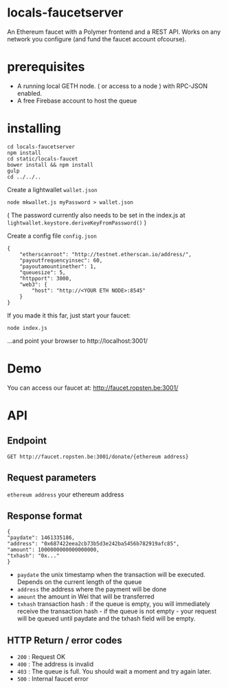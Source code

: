 # locals-faucetserver

An Ethereum faucet with a Polymer frontend and a REST API. Works on any network you configure (and fund the faucet account ofcourse).

# prerequisites

- A running local GETH node. ( or access to a node ) with RPC-JSON enabled.
- A free Firebase account to host the queue

# installing


```
cd locals-faucetserver
npm install
cd static/locals-faucet
bower install && npm install
gulp
cd ../../..
```

Create a lightwallet ```wallet.json```

```
node mkwallet.js myPassword > wallet.json
```
 
( The password currently also needs to be set in the index.js at `lightwallet.keystore.deriveKeyFromPassword()` )

Create a config file ```config.json```

```
{
	"etherscanroot": "http://testnet.etherscan.io/address/",
	"payoutfrequencyinsec": 60,
	"payoutamountinether": 1,
	"queuesize": 5,
	"httpport": 3000,
	"web3": {
		"host": "http://<YOUR ETH NODE>:8545"
	}
}
```

If you made it this far, just start your faucet:

```
node index.js
```

...and point your browser to http://localhost:3001/

# Demo

You can access our faucet at:
http://faucet.ropsten.be:3001/

# API

## Endpoint
```GET http://faucet.ropsten.be:3001/donate/{ethereum address}```

## Request parameters
```ethereum address``` your ethereum address

## Response format
```
{
"paydate": 1461335186,
"address": "0x687422eea2cb73b5d3e242ba5456b782919afc85",
"amount": 1000000000000000000,
"txhash": "0x..."
}
```

* ```paydate``` the unix timestamp when the transaction will be executed. Depends on the current length of the queue
* ```address``` the address where the payment will be done
* ```amount``` the amount in Wei that will be transferred
* ```txhash``` transaction hash : if the queue is empty, you will immediately receive the transaction hash - if the queue is not empty - your request will be queued until paydate and the txhash field will be empty.

## HTTP Return / error codes

* ```200``` : Request OK
* ```400``` : The address is invalid
* ```403``` : The queue is full. You should wait a moment and try again later. 
* ```500``` : Internal faucet error











